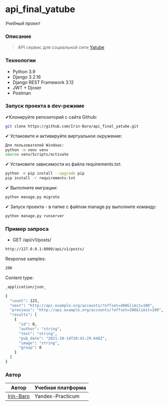 # api_final_yatube
_Учебный проект_

### Описание
>API сервис для социальной сети [Yatube](http://127.0.0.1:8000/)

### Технологии
- Python 3.9
- Django 3.2.16
- Django REST Framework 3.12
- JWT + Djoser
- Postman

### Запуск проекта в dev-режиме

✔Клонируйте репозиторий с сайта Github:

```sh
git clone https://github.com/Irin-Baro/api_final_yatube.git
```

✔ Установите и активируйте виртуальное окружение:

```sh
Для пользователей Windows:
python -m venv venv
source venv/Scripts/activate
```

✔ Установите зависимости из файла requirements.txt:

```sh
python -m pip install --upgrade pip
pip install -r requirements.txt
```

✔ Выполните миграции:

```sh
python manage.py migrate
```

✔ Запуск проекта - в папке с файлом manage.py выполните команду:

```sh
python manage.py runserver
```

### Пример запроса
- GET /api/v1/posts/

```sh
http://127.0.0.1:8000/api/v1/posts/
```

Response samples:
```sh
200
```

Content type:
```sh
_application/json_
```

```sh
{
  "count": 123,
  "next": "http://api.example.org/accounts/?offset=400&limit=100",
  "previous": "http://api.example.org/accounts/?offset=200&limit=100",
  "results": [
    {
      "id": 0,
      "author": "string",
      "text": "string",
      "pub_date": "2021-10-14T20:41:29.648Z",
      "image": "string",
      "group": 0
    }
  ]
}
```

### Автор

| Автор | Учебная платформа |
| ------ | ------ |
| [Irin-Baro](https://github.com/Irin-Baro) | Yandex-Practicum |